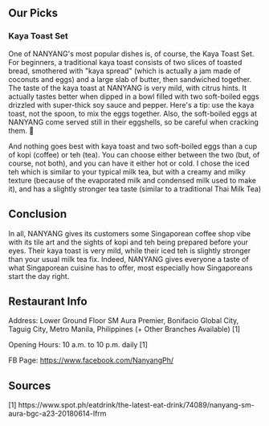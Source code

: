 <h2>Our Picks</h2>

<h3>Kaya Toast Set</h3>
One of NANYANG's most popular dishes is, of course, the Kaya Toast Set. For beginners, a traditional kaya toast consists of two slices of toasted bread, smothered with "kaya spread" (which is actually a jam made of coconuts and eggs) and a large slab of butter, then sandwiched together. The taste of the kaya toast at NANYANG is very mild, with citrus hints. It actually tastes better when dipped in a bowl filled with two soft-boiled eggs drizzled with super-thick soy sauce and pepper. Here's a tip: use the kaya toast, not the spoon, to mix the eggs together. Also, the soft-boiled eggs at NANYANG come served still in their eggshells, so be careful when cracking them. 🙂

And nothing goes best with kaya toast and two soft-boiled eggs than a cup of kopi (coffee) or teh (tea). You can choose either between the two (but, of course, not both), and you can have it either hot or cold. I chose the iced teh which is similar to your typical milk tea, but with a creamy and milky texture (because of the evaporated milk and condensed milk used to make it), and has a slightly stronger tea taste (similar to a traditional Thai Milk Tea)

<h2>Conclusion</h2>
In all, NANYANG gives its customers some Singaporean coffee shop vibe with its tile art and the sights of kopi and teh being prepared before your eyes. Their kaya toast is very mild, while their iced teh is slightly stronger than your usual milk tea fix. Indeed, NANYANG gives everyone a taste of what Singaporean cuisine has to offer, most especially how Singaporeans start the day right.

<h2>Restaurant Info</h2>
Address: Lower Ground Floor SM Aura Premier, Bonifacio Global City, Taguig City, Metro Manila, Philippines (+ Other Branches Available) [1]

Opening Hours: 10 a.m. to 10 p.m. daily [1]

FB Page: https://www.facebook.com/NanyangPh/

<h2>Sources</h2>
[1] https://www.spot.ph/eatdrink/the-latest-eat-drink/74089/nanyang-sm-aura-bgc-a23-20180614-lfrm